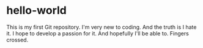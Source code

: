 # hello-world
This is my first Git repository.
I'm very new to coding.
And the truth is I hate it.
I hope to develop a passion for it.
And hopefully I'll be able to.
Fingers crossed.
